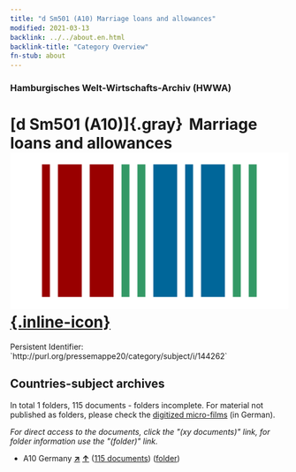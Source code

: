 ```yaml
---
title: "d Sm501 (A10) Marriage loans and allowances"
modified: 2021-03-13
backlink: ../../about.en.html
backlink-title: "Category Overview"
fn-stub: about
---
```


### Hamburgisches Welt-Wirtschafts-Archiv (HWWA)

# [d Sm501 (A10)]{.gray}&#8201; Marriage loans and allowances &#160; [![Wikidata](/images/Wikidata-logo.svg "Wikidata"){.inline-icon}](http://www.wikidata.org/entity/Q104699247)

<div class="hint">Persistent Identifier: `http://purl.org/pressemappe20/category/subject/i/144262`</div>







## Countries-subject archives





In total 1 folders, 115 documents - folders incomplete.
For material not published as folders, please check the [digitized micro-films](/film/h1_sh.de.html) (in German).

_For direct access to the documents, click the "(xy documents)" link, for folder information use the "(folder)" link._


- A10 Germany [**&nearr;**](../../../geo/i/126128/about.en.html "Germany (all folders)") [**&uarr;**](../../../geo/about.en.html#A10 "Country category system") (<a href="https://pm20.zbw.eu/iiifview/folder/sh/126128,144262" title="about: Germany : Marriage loans and allowances" target="_blank">115 documents</a>) ([folder](../../../../folder/sh/1261xx/126128/1442xx/144262/about.en.html))








